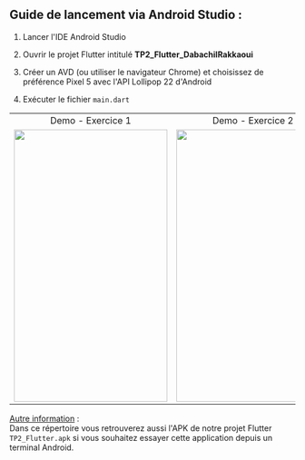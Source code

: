 Guide de lancement via Android Studio :
-----------------------------------------

1. Lancer l'IDE Android Studio

2. Ouvrir le projet Flutter intitulé <b>TP2_Flutter_DabachilRakkaoui</b> 

3. Créer un AVD (ou utiliser le navigateur Chrome) et choisissez de préférence Pixel 5 avec l'API Lollipop 22 d'Android

4. Exécuter le fichier `main.dart` 

<table>
  <tr>
    <td align="center">Demo - Exercice 1</td>
     <td align="center">Demo - Exercice 2</td>
     <td align="center">Demo - WeatherApp</td>
  </tr>
  <tr>
    <td><img src="./Exercice1.gif?raw=true" width=270 height=480></td>
    <td><img src="./Exercice2.gif?raw=true" width=270 height=480></td>
    <td><img src="./WeatherApp.gif?raw=true" width=270 height=480></td>
  </tr>
 </table>

<u>Autre information</u> :  
Dans ce répertoire vous retrouverez aussi l'APK de notre projet Flutter `TP2_Flutter.apk` si vous souhaitez essayer cette application depuis un terminal Android.
